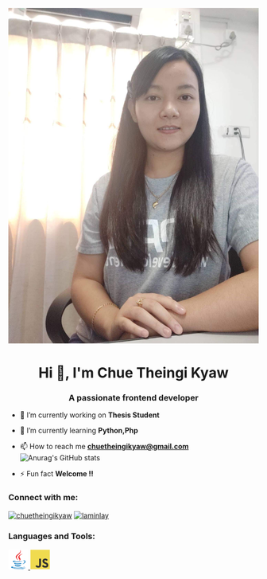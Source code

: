 

![Web Developer](https://github.com/ChueTK/ChueTK/blob/main/received_662744610851883.jpeg)
<h1 align="center">Hi 👋, I'm Chue Theingi Kyaw</h1>
<h3 align="center">A passionate frontend developer</h3>

- 🔭 I’m currently working on **Thesis Student**

- 🌱 I’m currently learning **Python,Php**

- 📫 How to reach me **chuetheingikyaw@gmail.com**
![Anurag's GitHub stats](https://github-readme-stats.vercel.app/api?username=ChueTK&show_icons=true&theme=radical)

- ⚡ Fun fact **Welcome !!**

<h3 align="left">Connect with me:</h3>
<p align="left">
<a href="https://linkedin.com/in/chuetheingikyaw" target="blank"><img align="center" src="https://raw.githubusercontent.com/rahuldkjain/github-profile-readme-generator/master/src/images/icons/Social/linked-in-alt.svg" alt="chuetheingikyaw" height="30" width="40" /></a>
<a href="https://fb.com/laminlay" target="blank"><img align="center" src="https://raw.githubusercontent.com/rahuldkjain/github-profile-readme-generator/master/src/images/icons/Social/facebook.svg" alt="laminlay" height="30" width="40" /></a>
</p>

<h3 align="left">Languages and Tools:</h3>
<p align="left"> <a href="https://www.java.com" target="_blank"> <img src="https://raw.githubusercontent.com/devicons/devicon/master/icons/java/java-original.svg" alt="java" width="40" height="40"/> </a> <a href="https://developer.mozilla.org/en-US/docs/Web/JavaScript" target="_blank"> <img src="https://raw.githubusercontent.com/devicons/devicon/master/icons/javascript/javascript-original.svg" alt="javascript" width="40" height="40"/> </a> </p>

